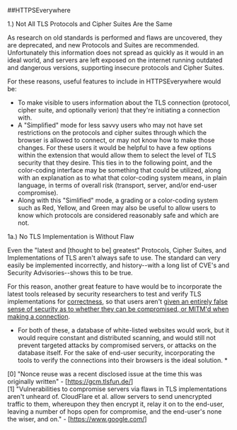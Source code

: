 ##HTTPSEverywhere

1.) Not All TLS Protocols and Cipher Suites Are the Same

As research on old standards is performed and flaws are uncovered, they are deprecated, and new Protocols and Suites are recommended. Unfortunately this information does not spread as quickly as it would in an ideal world, and servers are left exposed on the internet running outdated and dangerous versions, supporting insecure protocols and Cipher Suites.

For these reasons, useful features to include in HTTPSEverywhere would be:
- To make visible to users information about the TLS connection (protocol, cipher suite, and optionally verion) that they're initiating a connection with.
- A "Simplified" mode for less savvy users who may not have set restrictions on the protocols and cipher suites through which the browser is allowed to connect, or may not know how to make those changes. For these users it would be helpful to have a few options within the extension that would allow them to select the level of TLS security that they desire. This ties in to the following point, and the color-coding interface may be something that could be utilized, along with an explanation as to what that color-coding system means, in plain language, in terms of overall risk (transport, server, and/or end-user compromise).
- Along with this "Simlified" mode, a grading or a color-coding system such as Red, Yellow, and Green may also be useful to allow users to know which protocols are considered reasonably safe and which are not.

1a.) No TLS Implementation is Without Flaw

Even the "latest and [thought to be] greatest" Protocols, Cipher Suites, and Implementations of TLS aren't always safe to use. The standard can very easily be implemented incorrectly, and history--with a long list of CVE's and Security Advisories--shows this to be true.

For this reason, another great feature to have would be to incorporate the latest tools released by security researchers to test and verify TLS implementations for [correctness][0], so that users aren't [given an entirely false sense of security as to whether they can be compromised, or MITM'd when making a connection][1].

[0]: https://gcm.tlsfun.de/ "Nonce reuse was a recent disclosed issue at the time this was originally written"
[1]: https://www.google.com/ "Vulnerabilities to compromise servers via flaws in TLS implementations aren't unheard of. CloudFlare et al. allow servers to send unencrypted traffic to them, whereupon they then encrypt it, relay it on to the end-user, leaving a number of hops open for compromise, and the end-user's none the wiser, and on."

* For both of these, a database of white-listed websites would work, but it would require constant and distributed scanning, and would still not prevent targeted attacks by compromised servers, or attacks on the database itself. For the sake of end-user security, incorporating the tools to verify the connections into their browsers is the ideal solution. *

<html>
  <body>
    <text>
      &#91;0&#93;&nbsp;"Nonce reuse was a recent disclosed issue at the time this was originally written"&nbsp;-&nbsp;&#91;<a href="https://gcm.tlsfun.de/">https://gcm.tlsfun.de/<a/>&#93;<br/>
      &#91;1&#93;&nbsp;"Vulnerabilities to compromise servers via flaws in TLS implementations aren't unheard of. CloudFlare et al. allow servers to send unencrypted traffic to them, whereupon they then encrypt it, relay it on to the end-user, leaving a number of hops open for compromise, and the end-user's none the wiser, and on."&nbsp;-&nbsp;&#91;<a href="https://www.google.com/">https://www.google.com/<a/>&#93;<br/>
    <text/>
   <body/>
<html/>
